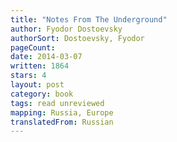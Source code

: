 ```yaml
---
title: "Notes From The Underground"
author: Fyodor Dostoevsky
authorSort: Dostoevsky, Fyodor
pageCount:
date: 2014-03-07
written: 1864
stars: 4
layout: post
category: book
tags: read unreviewed
mapping: Russia, Europe
translatedFrom: Russian
---
```


